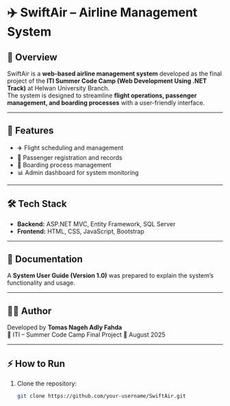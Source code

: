 # ✈️ SwiftAir – Airline Management System  

## 📌 Overview  
SwiftAir is a **web-based airline management system** developed as the final project of the **ITI Summer Code Camp (Web Development Using .NET Track)** at Helwan University Branch.  
The system is designed to streamline **flight operations, passenger management, and boarding processes** with a user-friendly interface.  

---

## 🚀 Features  
- ✈️ Flight scheduling and management  
- 👤 Passenger registration and records  
- 🎫 Boarding process management  
- 📊 Admin dashboard for system monitoring  

---

## 🛠️ Tech Stack  
- **Backend:** ASP.NET MVC, Entity Framework, SQL Server  
- **Frontend:** HTML, CSS, JavaScript, Bootstrap  

---

## 📖 Documentation  
A **System User Guide (Version 1.0)** was prepared to explain the system’s functionality and usage.  

---

## 👨‍💻 Author  
Developed by **Tomas Nageh Adly Fahda**  
📍 ITI – Summer Code Camp Final Project 
📅 August 2025  

---

## ⚡ How to Run  
1. Clone the repository:  
   ```bash
   git clone https://github.com/your-username/SwiftAir.git

